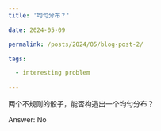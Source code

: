 ```yaml
---
title: '均匀分布？'

date: 2024-05-09

permalink: /posts/2024/05/blog-post-2/

tags:

  - interesting problem
  
---
```


两个不规则的骰子，能否构造出一个均匀分布？

Answer: No 
